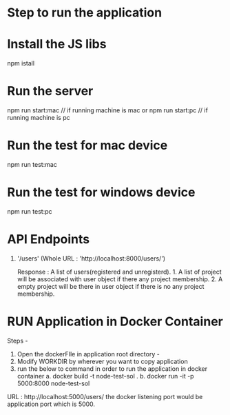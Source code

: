 Step to run the application 
================================

# Install the JS libs
  npm istall

# Run the server
  npm run start:mac // if running machine is mac
  or 
  npm run start:pc // if running machine is pc
  
# Run the test for mac device
  npm run test:mac

# Run the test for windows device
  npm run test:pc


# API Endpoints

1. '/users' (Whole URL : 'http://localhost:8000/users/')
    
    Response : A list of users(registered and unregisterd).
                 1. A list of project will be associated with user object if there any project membership.
                 2. A empty project will be there in user object if there is no any project membership.

# RUN Application in Docker Container

Steps -
 1. Open the dockerFIle in application root directory -
 2. Modify WORKDIR by wherever you want to copy application
 3. run the below to command in order to run the application in docker container 
    a.  docker build -t node-test-sol .
    b.  docker run -it -p 5000:8000 node-test-sol
  
URL : http://localhost:5000/users/ 
the docker listening port would be application port which is 5000.
